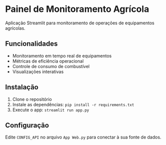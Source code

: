 # Painel de Monitoramento Agrícola

Aplicação Streamlit para monitoramento de operações de equipamentos agrícolas.

## Funcionalidades

- Monitoramento em tempo real de equipamentos
- Métricas de eficiência operacional
- Controle de consumo de combustível
- Visualizações interativas

## Instalação

1. Clone o repositório
2. Instale as dependências: `pip install -r requirements.txt`
3. Execute o app: `streamlit run app.py`

## Configuração

Edite `CONFIG_API` no arquivo `App Web.py` para conectar à sua fonte de dados.
